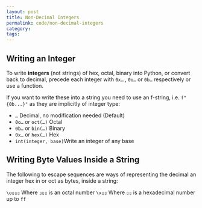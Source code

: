```yaml
---
layout: post
title: Non-Decimal Integers
permalink: code/non-decimal-integers
category: 
tags: 
---
```


## Writing an Integer

To write **integers** (not strings) of hex, octal, binary  into Python, or convert back to decimal, precede each integer with  `0x…` , `0o…` or `0b…` respectively or use a function.

If you want to write these into a string you need to use an f-string, i.e. `f"{0b...}"` as they are implicitly of integer type:

- `…` Decimal, no modification needed (Default)
- `0o…` or `oct(…)` Octal
- `0b…`  or `bin(…)` Binary
- `0x…` or `hex(…)` Hex
- `int(integer, base)`Write an integer of any base

## Writing Byte Values Inside a String

The following to escape sequences are ways of representing the decimal an integer hex in or oct as bytes, inside  a string:

`\o▯▯▯` Where `▯▯▯` is an octal number
`\x▯▯` Where `▯▯` is a hexadecimal number up to `ff`

